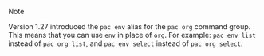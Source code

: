 > [!NOTE]
> Version 1.27 introduced the `pac env` alias for the `pac org` command group. This means that you can use `env` in place of `org`. For example: `pac env list` instead of `pac org list`, and `pac env select` instead of `pac org select`.